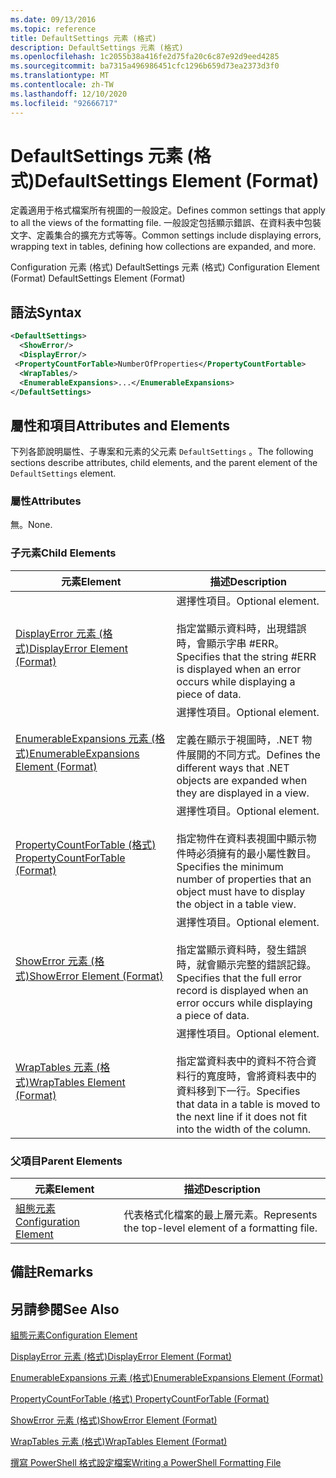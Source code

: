 ```yaml
---
ms.date: 09/13/2016
ms.topic: reference
title: DefaultSettings 元素 (格式)
description: DefaultSettings 元素 (格式)
ms.openlocfilehash: 1c2055b38a416fe2d75fa20c6c87e92d9eed4285
ms.sourcegitcommit: ba7315a496986451cfc1296b659d73ea2373d3f0
ms.translationtype: MT
ms.contentlocale: zh-TW
ms.lasthandoff: 12/10/2020
ms.locfileid: "92666717"
---
```

# <a name="defaultsettings-element-format"></a><span data-ttu-id="52129-103">DefaultSettings 元素 (格式)</span><span class="sxs-lookup"><span data-stu-id="52129-103">DefaultSettings Element (Format)</span></span>

<span data-ttu-id="52129-104">定義適用于格式檔案所有視圖的一般設定。</span><span class="sxs-lookup"><span data-stu-id="52129-104">Defines common settings that apply to all the views of the formatting file.</span></span> <span data-ttu-id="52129-105">一般設定包括顯示錯誤、在資料表中包裝文字、定義集合的擴充方式等等。</span><span class="sxs-lookup"><span data-stu-id="52129-105">Common settings include displaying errors, wrapping text in tables, defining how collections are expanded, and more.</span></span>

<span data-ttu-id="52129-106">Configuration 元素 (格式) DefaultSettings 元素 (格式) </span><span class="sxs-lookup"><span data-stu-id="52129-106">Configuration Element (Format) DefaultSettings Element (Format)</span></span>

## <a name="syntax"></a><span data-ttu-id="52129-107">語法</span><span class="sxs-lookup"><span data-stu-id="52129-107">Syntax</span></span>

```xml
<DefaultSettings>
  <ShowError/>
  <DisplayError/>
 <PropertyCountForTable>NumberOfProperties</PropertyCountFortable>
  <WrapTables/>
  <EnumerableExpansions>...</EnumerableExpansions>
</DefaultSettings>
```

## <a name="attributes-and-elements"></a><span data-ttu-id="52129-108">屬性和項目</span><span class="sxs-lookup"><span data-stu-id="52129-108">Attributes and Elements</span></span>

<span data-ttu-id="52129-109">下列各節說明屬性、子專案和元素的父元素 `DefaultSettings` 。</span><span class="sxs-lookup"><span data-stu-id="52129-109">The following sections describe attributes, child elements, and the parent element of the `DefaultSettings` element.</span></span>

### <a name="attributes"></a><span data-ttu-id="52129-110">屬性</span><span class="sxs-lookup"><span data-stu-id="52129-110">Attributes</span></span>

<span data-ttu-id="52129-111">無。</span><span class="sxs-lookup"><span data-stu-id="52129-111">None.</span></span>

### <a name="child-elements"></a><span data-ttu-id="52129-112">子元素</span><span class="sxs-lookup"><span data-stu-id="52129-112">Child Elements</span></span>

|<span data-ttu-id="52129-113">元素</span><span class="sxs-lookup"><span data-stu-id="52129-113">Element</span></span>|<span data-ttu-id="52129-114">描述</span><span class="sxs-lookup"><span data-stu-id="52129-114">Description</span></span>|
|-------------|-----------------|
|[<span data-ttu-id="52129-115">DisplayError 元素 (格式)</span><span class="sxs-lookup"><span data-stu-id="52129-115">DisplayError Element (Format)</span></span>](./displayerror-element-format.md)|<span data-ttu-id="52129-116">選擇性項目。</span><span class="sxs-lookup"><span data-stu-id="52129-116">Optional element.</span></span><br /><br /> <span data-ttu-id="52129-117">指定當顯示資料時，出現錯誤時，會顯示字串 #ERR。</span><span class="sxs-lookup"><span data-stu-id="52129-117">Specifies that the string #ERR is displayed when an error occurs while displaying a piece of data.</span></span>|
|[<span data-ttu-id="52129-118">EnumerableExpansions 元素 (格式)</span><span class="sxs-lookup"><span data-stu-id="52129-118">EnumerableExpansions Element (Format)</span></span>](./enumerableexpansions-element-format.md)|<span data-ttu-id="52129-119">選擇性項目。</span><span class="sxs-lookup"><span data-stu-id="52129-119">Optional element.</span></span><br /><br /> <span data-ttu-id="52129-120">定義在顯示于視圖時，.NET 物件展開的不同方式。</span><span class="sxs-lookup"><span data-stu-id="52129-120">Defines the different ways that .NET objects are expanded when they are displayed in a view.</span></span>|
|[<span data-ttu-id="52129-121">PropertyCountForTable (格式) </span><span class="sxs-lookup"><span data-stu-id="52129-121">PropertyCountForTable (Format)</span></span>](./propertycountfortable-element-format.md)|<span data-ttu-id="52129-122">選擇性項目。</span><span class="sxs-lookup"><span data-stu-id="52129-122">Optional element.</span></span><br /><br /> <span data-ttu-id="52129-123">指定物件在資料表視圖中顯示物件時必須擁有的最小屬性數目。</span><span class="sxs-lookup"><span data-stu-id="52129-123">Specifies the minimum number of properties that an object must have to display the object in a table view.</span></span>|
|[<span data-ttu-id="52129-124">ShowError 元素 (格式)</span><span class="sxs-lookup"><span data-stu-id="52129-124">ShowError Element (Format)</span></span>](./showerror-element-format.md)|<span data-ttu-id="52129-125">選擇性項目。</span><span class="sxs-lookup"><span data-stu-id="52129-125">Optional element.</span></span><br /><br /> <span data-ttu-id="52129-126">指定當顯示資料時，發生錯誤時，就會顯示完整的錯誤記錄。</span><span class="sxs-lookup"><span data-stu-id="52129-126">Specifies that the full error record is displayed when an error occurs while displaying a piece of data.</span></span>|
|[<span data-ttu-id="52129-127">WrapTables 元素 (格式)</span><span class="sxs-lookup"><span data-stu-id="52129-127">WrapTables Element (Format)</span></span>](./wraptables-element-format.md)|<span data-ttu-id="52129-128">選擇性項目。</span><span class="sxs-lookup"><span data-stu-id="52129-128">Optional element.</span></span><br /><br /> <span data-ttu-id="52129-129">指定當資料表中的資料不符合資料行的寬度時，會將資料表中的資料移到下一行。</span><span class="sxs-lookup"><span data-stu-id="52129-129">Specifies that data in a table is moved to the next line if it does not fit into the width of the column.</span></span>|

### <a name="parent-elements"></a><span data-ttu-id="52129-130">父項目</span><span class="sxs-lookup"><span data-stu-id="52129-130">Parent Elements</span></span>

|<span data-ttu-id="52129-131">元素</span><span class="sxs-lookup"><span data-stu-id="52129-131">Element</span></span>|<span data-ttu-id="52129-132">描述</span><span class="sxs-lookup"><span data-stu-id="52129-132">Description</span></span>|
|-------------|-----------------|
|[<span data-ttu-id="52129-133">組態元素</span><span class="sxs-lookup"><span data-stu-id="52129-133">Configuration Element</span></span>](./configuration-element-format.md)|<span data-ttu-id="52129-134">代表格式化檔案的最上層元素。</span><span class="sxs-lookup"><span data-stu-id="52129-134">Represents the top-level element of a formatting file.</span></span>|

## <a name="remarks"></a><span data-ttu-id="52129-135">備註</span><span class="sxs-lookup"><span data-stu-id="52129-135">Remarks</span></span>

## <a name="see-also"></a><span data-ttu-id="52129-136">另請參閱</span><span class="sxs-lookup"><span data-stu-id="52129-136">See Also</span></span>

[<span data-ttu-id="52129-137">組態元素</span><span class="sxs-lookup"><span data-stu-id="52129-137">Configuration Element</span></span>](./configuration-element-format.md)

[<span data-ttu-id="52129-138">DisplayError 元素 (格式)</span><span class="sxs-lookup"><span data-stu-id="52129-138">DisplayError Element (Format)</span></span>](./displayerror-element-format.md)

[<span data-ttu-id="52129-139">EnumerableExpansions 元素 (格式)</span><span class="sxs-lookup"><span data-stu-id="52129-139">EnumerableExpansions Element (Format)</span></span>](./enumerableexpansions-element-format.md)

[<span data-ttu-id="52129-140">PropertyCountForTable (格式) </span><span class="sxs-lookup"><span data-stu-id="52129-140">PropertyCountForTable (Format)</span></span>](./propertycountfortable-element-format.md)

[<span data-ttu-id="52129-141">ShowError 元素 (格式)</span><span class="sxs-lookup"><span data-stu-id="52129-141">ShowError Element (Format)</span></span>](./showerror-element-format.md)

[<span data-ttu-id="52129-142">WrapTables 元素 (格式)</span><span class="sxs-lookup"><span data-stu-id="52129-142">WrapTables Element (Format)</span></span>](./wraptables-element-format.md)

[<span data-ttu-id="52129-143">撰寫 PowerShell 格式設定檔案</span><span class="sxs-lookup"><span data-stu-id="52129-143">Writing a PowerShell Formatting File</span></span>](./writing-a-powershell-formatting-file.md)
